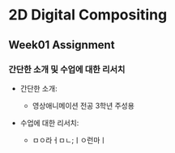 # 2D Digital Compositing
## Week01 Assignment
### 간단한 소개 및 수업에 대한 리서치
* 간단한 소개:

    - 영상애니메이션 전공 3학년 주성용

* 수업에 대한 리서치:

    - ㅁㅇ라ㅓㅁㄴ;ㅣㅇ런마ㅣ
